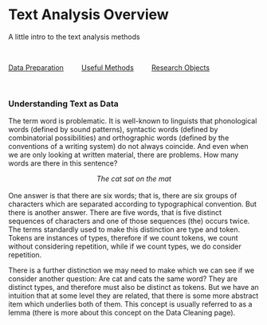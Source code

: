 # Text Analysis Overview


A little intro to the text analysis methods

<br />

[Data Preparation](../data_prep/) &emsp;&emsp; [Useful Methods](../methods/) &emsp;&emsp; [Research Objects](../research_objects/)

<br />

### Understanding Text as Data

The term word is problematic. It is well-known to linguists that phonological words (defined by sound patterns), syntactic words (defined by combinatorial possibilities) and orthographic words (defined by the conventions of a writing system) do not always coincide. And even when we are only looking at written material, there are problems. How many words are there in this sentence?

<center><i>The cat sat on the mat </i></center>
<br />
One answer is that there are six words; that is, there are six groups of characters which are separated according to typographical convention. But there is another answer. There are five words, that is five distinct sequences of characters and one of those sequences (the) occurs twice. The terms standardly used to make this distinction are type and token. Tokens are instances of types, therefore if we count tokens, we count without considering repetition, while if we count types, we do consider repetition.

There is a further distinction we may need to make which we can see if we consider another question: Are cat and cats the same word? They are distinct types, and therefore must also be distinct as tokens. But we have an intuition that at some level they are related, that there is some more abstract item which underlies both of them. This concept is usually referred to as a lemma (there is more about this concept on the Data Cleaning page).


